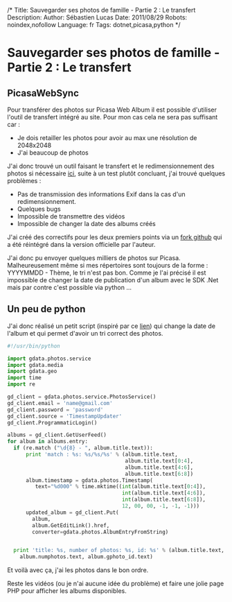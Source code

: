 /*
Title: Sauvegarder ses photos de famille - Partie 2 : Le transfert
Description: 
Author: Sébastien Lucas
Date: 2011/08/29
Robots: noindex,nofollow
Language: fr
Tags: dotnet,picasa,python
*/
# Sauvegarder ses photos de famille - Partie 2 : Le transfert

## PicasaWebSync
Pour transférer des photos sur Picasa Web Album il est possible d'utiliser l'outil de transfert intégré au site. Pour mon cas cela ne sera pas suffisant car :

* Je dois retailler les photos pour avoir au max une résolution de 2048x2048
* J'ai beaucoup de photos

J'ai donc trouvé un outil faisant le transfert et le redimensionnement des photos si nécessaire [ici](http://www.geekytidbits.com/2011/04/picasawebsync/), suite à un test plutôt concluant, j'ai trouvé quelques problèmes :

* Pas de transmission des informations Exif dans la cas d'un redimensionnement.
* Quelques bugs
* Impossible de transmettre des vidéos
* Impossible de changer la date des albums créés

J'ai créé des correctifs pour les deux premiers points via un [fork github](https://github.com/vlad59/PicasaWebSync) qui a été réintégré dans la version officielle par l'auteur. 

J'ai donc pu envoyer quelques milliers de photos sur Picasa. Malheureusement même si mes répertoires sont toujours de la forme : YYYYMMDD - Thème, le tri n'est pas bon. Comme je l'ai précisé il est impossible de changer la date de publication d'un album avec le SDK .Net mais par contre c'est possible via python ...

## Un peu de python

J'ai donc réalisé un petit script (inspiré par ce [lien](http://stackoverflow.com/questions/4559030/not-able-to-change-a-date-of-my-picasa-web-albums-album-via-python-api)) qui change la date de l'album et qui permet d'avoir un tri correct des photos.

```python
#!/usr/bin/python

import gdata.photos.service
import gdata.media
import gdata.geo
import time
import re

gd_client = gdata.photos.service.PhotosService()
gd_client.email = 'name@gmail.com'
gd_client.password = 'password'
gd_client.source = 'TimestampUpdater'
gd_client.ProgrammaticLogin()

albums = gd_client.GetUserFeed()
for album in albums.entry:
  if (re.match ("\d{8} - ", album.title.text)):
      print 'match : %s: %s/%s/%s' % (album.title.text,
                                      album.title.text[0:4],
                                      album.title.text[4:6],
                                      album.title.text[6:8])
      album.timestamp = gdata.photos.Timestamp(
         text="%d000" % time.mktime((int(album.title.text[0:4]),
                                     int(album.title.text[4:6]),
                                     int(album.title.text[6:8]),
                                     12, 00, 00, -1, -1, -1)))
      updated_album = gd_client.Put(
        album,
        album.GetEditLink().href,
        converter=gdata.photos.AlbumEntryFromString)


  print 'title: %s, number of photos: %s, id: %s' % (album.title.text, 
    album.numphotos.text, album.gphoto_id.text)
```

Et voilà avec ça, j'ai les photos dans le bon ordre.

Reste les vidéos (ou je n'ai aucune idée du problème) et faire une jolie page PHP pour afficher les albums disponibles.






